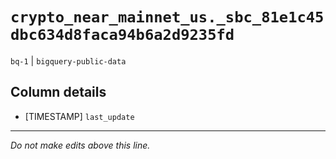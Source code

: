 # `crypto_near_mainnet_us._sbc_81e1c45dbc634d8faca94b6a2d9235fd`
`bq-1` | `bigquery-public-data`

## Column details
* [TIMESTAMP] `last_update`

-------------------------------------------------------------------------------
*Do not make edits above this line.*
